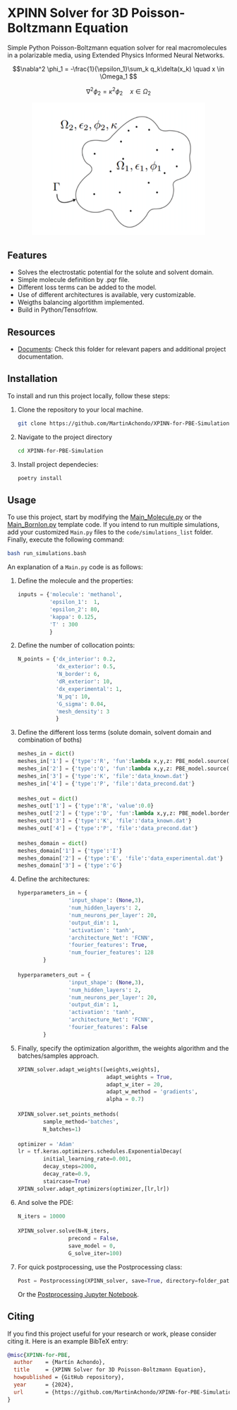 
# XPINN Solver for 3D Poisson-Boltzmann Equation 

Simple Python Poisson-Boltzmann equation solver for real macromolecules in a polarizable media, using Extended Physics Informed Neural Networks. 

$$\nabla^2 \phi_1 = -\frac{1}{\epsilon_1}\sum_k q_k\delta(x_k) \quad x \in \Omega_1 $$

$$\nabla^2 \phi_2 = \kappa^2\phi_2 \quad x \in \Omega_2 $$

<p align="center">
  <img height="300" src="img/Implicit-solvent.png">
</p>


## Features

- Solves the electrostatic potential for the solute and solvent domain.
- Simple molecule definition by .pqr file.
- Different loss terms can be added to the model.
- Use of different architectures is available, very customizable.
- Weigths balancing algortithm implemented.
- Build in Python/Tensofrlow.

## Resources

- [Documents](./documents/): Check this folder for relevant papers and additional project documentation.

## Installation

To install and run this project locally, follow these steps:

1. Clone the repository to your local machine.

   ```bash
   git clone https://github.com/MartinAchondo/XPINN-for-PBE-Simulation
   ```
2. Navigate to the project directory
   ```bash
   cd XPINN-for-PBE-Simulation
    ```
3. Install project dependecies:
    ```bash
   poetry install
    ```

## Usage
To use this project, start by modifying the [Main_Molecule.py](./code/Main_Molecule.py) or the [Main_BornIon.py](./code/Main_BornIon.py) template code. If you intend to run multiple simulations, add your customized `Main.py` files to the `code/simulations_list` folder. Finally, execute the following command:


```bash
bash run_simulations.bash
```

An explanation of a `Main.py` code is as follows:

1. Define the molecule and the properties:
    ```py
    inputs = {'molecule': 'methanol',
              'epsilon_1':  1,
              'epsilon_2': 80,
              'kappa': 0.125,
              'T' : 300 
              }
    ```     
2. Define the number of collocation points:
    ```py
    N_points = {'dx_interior': 0.2,
                'dx_exterior': 0.5,
                'N_border': 6,
                'dR_exterior': 10,
                'dx_experimental': 1,
                'N_pq': 10,
                'G_sigma': 0.04,
                'mesh_density': 3
                }
    ```

3. Define the different loss terms (solute domain, solvent domain and combination of boths)
    ```py
    meshes_in = dict()
    meshes_in['1'] = {'type':'R', 'fun':lambda x,y,z: PBE_model.source(x,y,z)}
    meshes_in['2'] = {'type':'Q', 'fun':lambda x,y,z: PBE_model.source(x,y,z)}
    meshes_in['3'] = {'type':'K', 'file':'data_known.dat'}
    meshes_in['4'] = {'type':'P', 'file':'data_precond.dat'}

    meshes_out = dict()
    meshes_out['1'] = {'type':'R', 'value':0.0}
    meshes_out['2'] = {'type':'D', 'fun':lambda x,y,z: PBE_model.border_value(x,y,z)}
    meshes_out['3'] = {'type':'K', 'file':'data_known.dat'}
    meshes_out['4'] = {'type':'P', 'file':'data_precond.dat'}

    meshes_domain = dict()
    meshes_domain['1'] = {'type':'I'}
    meshes_domain['2'] = {'type':'E', 'file':'data_experimental.dat'}
    meshes_domain['3'] = {'type':'G'}
    ```
4. Define the architectures:
    ```py
    hyperparameters_in = {
                    'input_shape': (None,3),
                    'num_hidden_layers': 2,
                    'num_neurons_per_layer': 20,
                    'output_dim': 1,
                    'activation': 'tanh',
                    'architecture_Net': 'FCNN',
                    'fourier_features': True,
                    'num_fourier_features': 128
            }

    hyperparameters_out = {
                    'input_shape': (None,3),
                    'num_hidden_layers': 2,
                    'num_neurons_per_layer': 20,
                    'output_dim': 1,
                    'activation': 'tanh',
                    'architecture_Net': 'FCNN',
                    'fourier_features': False
            }
    ```

5. Finally, specify the optimization algorithm, the weights algorithm and the batches/samples approach.
    ```py
    XPINN_solver.adapt_weights([weights,weights],
                                adapt_weights = True,
                                adapt_w_iter = 20,
                                adapt_w_method = 'gradients',
                                alpha = 0.7)             

    XPINN_solver.set_points_methods(
            sample_method='batches', 
            N_batches=1)

    optimizer = 'Adam'
    lr = tf.keras.optimizers.schedules.ExponentialDecay(
            initial_learning_rate=0.001,
            decay_steps=2000,
            decay_rate=0.9,
            staircase=True)
    XPINN_solver.adapt_optimizers(optimizer,[lr,lr])
    ```

6. And solve the PDE:
    ```py
    N_iters = 10000

    XPINN_solver.solve(N=N_iters, 
                    precond = False, 
                    save_model = 0, 
                    G_solve_iter=100)
    ```

7. For quick postprocessing, use the Postprocessing class:
    ```py
    Post = Postprocessing(XPINN_solver, save=True, directory=folder_path)
    ```
    Or the [Postprocessing Jupyter Notebook](./code/Post/post.ipynb).

## Citing

If you find this project useful for your research or work, please consider citing it. Here is an example BibTeX entry:

```bibtex
@misc{XPINN-for-PBE,
  author    = {Martín Achondo},
  title     = {XPINN Solver for 3D Poisson-Boltzmann Equation},
  howpublished = {GitHub repository},
  year      = {2024},
  url       = {https://github.com/MartinAchondo/XPINN-for-PBE-Simulation},
}
```